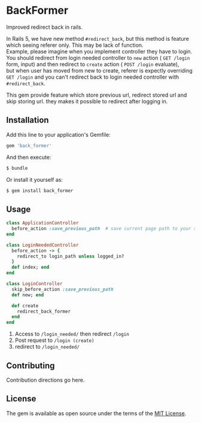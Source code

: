 # BackFormer
Improved redirect back in rails.

In Rails 5, we have new method `#redirect_back`, but this method is feature which seeing referer only. This may be lack of function.  
Example, please imagine when you implement controller they have to login.  
You should redirect from login needed controller to `new` action ( `GET /login` form, input) and then redirect to `create` action ( `POST /login` evaluate),  
but when user has moved from new to create, referer is expectly overriding `GET /login` and you can't redirect back to login needed controller with `#redirect_back`.

This gem provide feature which store previous url, redirect stored url and skip storing url. they makes it possible to redirect after logging in.

## Installation
Add this line to your application's Gemfile:

```ruby
gem 'back_former'
```

And then execute:
```bash
$ bundle
```

Or install it yourself as:
```bash
$ gem install back_former
```

## Usage

```ruby
class ApplicationController
  before_action :save_previous_path  # save current page path to your session
end

class LoginNeededController
  before_action -> {
    redirect_to login_path unless logged_in?
  }
  def index; end
end

class LoginController
  skip_before_action :save_previous_path
  def new; end

  def create
    redirect_back_former
  end
end
```

1. Access to `/login_needed/` then redirect `/login`
2. Post request to `/login (create)`
3. redirect to `/login_needed/`

## Contributing
Contribution directions go here.

## License
The gem is available as open source under the terms of the [MIT License](http://opensource.org/licenses/MIT).
